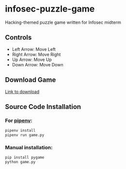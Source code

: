 # infosec-puzzle-game
Hacking-themed puzzle game written for Infosec midterm


## Controls
* Left Arrow: Move Left
* Right Arrow: Move Right
* Up Arrow: Move Up
* Down Arrow: Move Down

## Download Game
[Link to download](https://github.com/SquaredSee/infosec-puzzle-game/releases/latest)

## Source Code Installation
### For [pipenv](https://pipenv.readthedocs.io/):
```bash
pipenv install
pipenv run game.py
```
### Manual installation:
```bash
pip install pygame
python game.py
```
